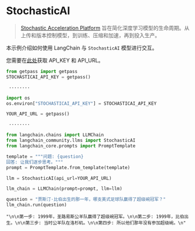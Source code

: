 # StochasticAI

>[Stochastic Acceleration Platform](https://docs.stochastic.ai/docs/introduction/) 旨在简化深度学习模型的生命周期。从上传和版本控制模型，到训练、压缩和加速，再到投入生产。

本示例介绍如何使用 LangChain 与 `StochasticAI` 模型进行交互。

您需要在[此处](https://app.stochastic.ai/workspace/profile/settings?tab=profile)获取 API_KEY 和 API_URL。

```python
from getpass import getpass
STOCHASTICAI_API_KEY = getpass()
```

```output
 ········
```

```python
import os
os.environ["STOCHASTICAI_API_KEY"] = STOCHASTICAI_API_KEY
```

```python
YOUR_API_URL = getpass()
```

```output
 ········
```

```python
from langchain.chains import LLMChain
from langchain_community.llms import StochasticAI
from langchain_core.prompts import PromptTemplate
```

```python
template = """问题: {question}
回答: 让我们逐步思考。"""
prompt = PromptTemplate.from_template(template)
```

```python
llm = StochasticAI(api_url=YOUR_API_URL)
```

```python
llm_chain = LLMChain(prompt=prompt, llm=llm)
```

```python
question = "贾斯汀·比伯出生的那一年，哪支美式足球队赢得了超级碗冠军？"
llm_chain.run(question)
```

```output
"\n\n第一步: 1999年，圣路易斯公羊队赢得了超级碗冠军。\n\n第二步: 1999年，比伯出生。\n\n第三步: 当时公羊队在洛杉矶。\n\n第四步: 所以他们那年没有参加超级碗。\n"
```